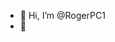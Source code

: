 - 👋 Hi, I’m @RogerPC1
- 🌱

<!---
RogerPC1/RogerPC1 is a ✨ special ✨ repository because its `README.md` (this file) appears on your GitHub profile.
You can click the Preview link to take a look at your changes.
--->
